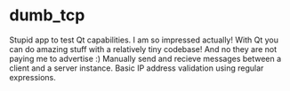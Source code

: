 # dumb_tcp
Stupid app to test Qt capabilities. I am so impressed actually! With Qt you can do amazing stuff with a relatively tiny codebase! And no they are not paying me to advertise :)
Manually send and recieve messages between a client and a server instance. Basic IP address validation using regular expressions.
